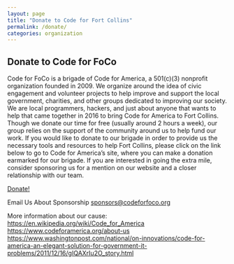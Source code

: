```yaml
---
layout: page
title: "Donate to Code for Fort Collins"
permalink: /donate/
categories: organization
---
```


## Donate to Code for FoCo

Code for FoCo is a brigade of Code for America, a 501(c)(3) nonprofit organization founded in 2009. We organize around the idea of civic engagement and volunteer projects to help improve and support the local government, charities, and other groups dedicated to improving our society. We are local programmers, hackers, and just about anyone that wants to help that came together in 2016 to bring Code for America to Fort Collins. Though we donate our time for free (usually around 2 hours a week), our group relies on the support of the community around us to help fund our work. If you would like to donate to our brigade in order to provide us the necessary tools and resources to help Fort Collins, please click on the link below to go to Code for America’s site, where you can make a donation earmarked for our brigade. If you are interested in going the extra mile, consider sponsoring us for a mention on our website and a closer relationship with our team.
 
<a class="donate-button" href="https://secure.codeforamerica.org/page/contribute/default?brigade=Fort%20Collins">Donate!</a>

Email Us About Sponsorship
[sponsors@codeforfoco.org](mailto:sponsors@codeforfoco.org)

More information about our cause:
https://en.wikipedia.org/wiki/Code_for_America
https://www.codeforamerica.org/about-us
https://www.washingtonpost.com/national/on-innovations/code-for-america-an-elegant-solution-for-government-it-problems/2011/12/16/gIQAXrIu2O_story.html
